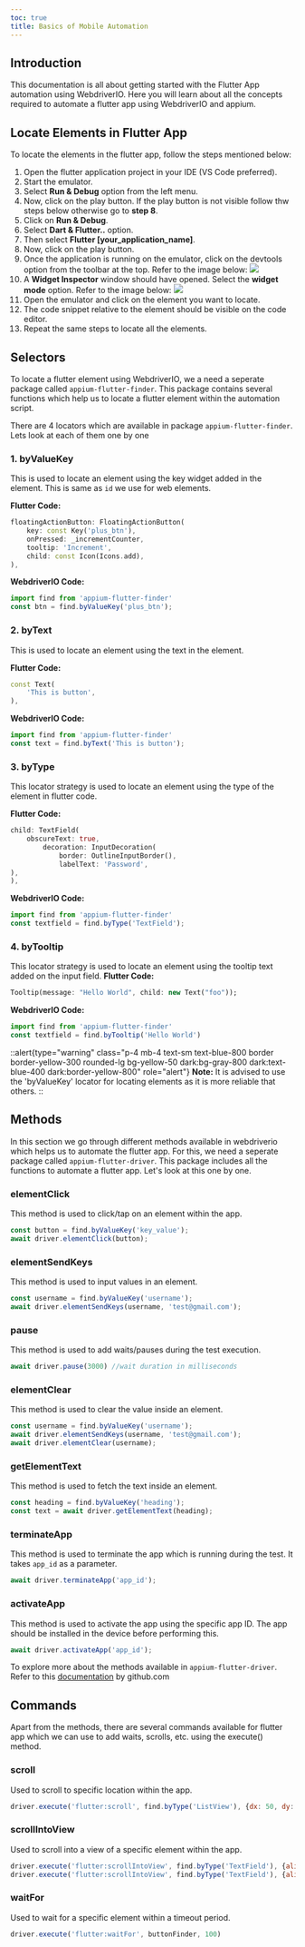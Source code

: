 ```yaml
---
toc: true
title: Basics of Mobile Automation
---
```


## Introduction
This documentation is all about getting started with the Flutter App automation using WebdriverIO. Here you will learn about all the concepts required to automate a flutter app using WebdriverIO and appium.

## Locate Elements in Flutter App
To locate the elements in the flutter app, follow the steps mentioned below:
1. Open the flutter application project in your IDE (VS Code preferred).
2. Start the emulator.
3. Select **Run & Debug** option from the left menu.
4. Now, click on the play button. If the play button is not visible follow thw steps below otherwise go to **step 8**.
5. Click on **Run & Debug**.
6. Select **Dart & Flutter..** option.
7. Then select **Flutter [your_application_name]**.
8. Now, click on the play button.
9. Once the application is running on the emulator, click on the devtools option from the toolbar at the top. Refer to the image below: 
    <img src="/images/testing/flutter_toolbar.png">
10. A **Widget Inspector** window should have opened. Select the **widget mode** option. Refer to the image below:
    <img src="/images/testing/widget_mode.png">
11. Open the emulator and click on the element you want to locate.
12. The code snippet relative to the element should be visible on the code editor.
13. Repeat the same steps to locate all the elements.

## Selectors
To locate a flutter element using WebdriverIO, we a need a seperate package called `appium-flutter-finder`. This package contains several functions which help us to locate a flutter element within the automation script.

There are 4 locators which are available in package `appium-flutter-finder`. Lets look at each of them one by one

### 1. byValueKey
This is used to locate an element using the key widget added in the element. This is same as `id` we use for web elements.

**Flutter Code:**
```dart
floatingActionButton: FloatingActionButton(
    key: const Key('plus_btn'),
    onPressed: _incrementCounter,
    tooltip: 'Increment',
    child: const Icon(Icons.add),
),
```
**WebdriverIO Code:**
```js
import find from 'appium-flutter-finder'
const btn = find.byValueKey('plus_btn');
```

### 2. byText
This is used to locate an element using the text in the element.

**Flutter Code:**
```dart
const Text(
    'This is button',
),
```
**WebdriverIO Code:**
```js
import find from 'appium-flutter-finder'
const text = find.byText('This is button');
```

### 3. byType
This locator strategy is used to locate an element using the type of the element in flutter code.

**Flutter Code:**
```dart
child: TextField(
    obscureText: true,
        decoration: InputDecoration(
            border: OutlineInputBorder(),
            labelText: 'Password',
),
),
```
**WebdriverIO Code:**
```js
import find from 'appium-flutter-finder'
const textfield = find.byType('TextField');
```

### 4. byTooltip
This locator strategy is used to locate an element using the tooltip text added on the input field.
**Flutter Code:**
```dart
Tooltip(message: "Hello World", child: new Text("foo"));
```
**WebdriverIO Code:**
```js
import find from 'appium-flutter-finder'
const textfield = find.byTooltip('Hello World')
```
::alert{type="warning" class="p-4 mb-4 text-sm text-blue-800 border border-yellow-300 rounded-lg bg-yellow-50 dark:bg-gray-800 dark:text-blue-400 dark:border-yellow-800" role="alert"}
**Note:** It is advised to use the 'byValueKey' locator for locating elements as it is more reliable that others.
::

## Methods
In this section we go through different methods available in webdriverio which helps us to automate the flutter app. For this, we need a seperate package called `appium-flutter-driver`. This package includes all the functions to automate a flutter app. Let's look at this one by one.

### elementClick
This method is used to click/tap on an element within the app.
```js
const button = find.byValueKey('key_value');
await driver.elementClick(button);
```

### elementSendKeys
This method is used to input values in an element.
```js
const username = find.byValueKey('username');
await driver.elementSendKeys(username, 'test@gmail.com');
```

### pause
This method is used to add waits/pauses during the test execution.
```js
await driver.pause(3000) //wait duration in milliseconds
```

### elementClear
This method is used to clear the value inside an element.
```js
const username = find.byValueKey('username');
await driver.elementSendKeys(username, 'test@gmail.com');
await driver.elementClear(username);
```

### getElementText
This method is used to fetch the text inside an element.
```js
const heading = find.byValueKey('heading');
const text = await driver.getElementText(heading);
```

### terminateApp
This method is used to terminate the app which is running during the test. It takes `app_id` as a parameter.
```js
await driver.terminateApp('app_id');
```

### activateApp
This method is used to activate the app using the specific app ID. The app should be installed in the device before performing this.
```js
await driver.activateApp('app_id');
```

To explore more about the methods available in `appium-flutter-driver`. Refer to this [documentation](https://github.com/appium/appium-flutter-driver?tab=readme-ov-file#commands) by github.com

## Commands
Apart from the methods, there are several commands available for flutter app which we can use to add waits, scrolls, etc. using the execute() method. 

### scroll
Used to scroll to specific location within the app.
```js
driver.execute('flutter:scroll', find.byType('ListView'), {dx: 50, dy: -100, durationMilliseconds: 200, frequency: 30})
```

### scrollIntoView
Used to scroll into a view of a specific element within the app.
```js
driver.execute('flutter:scrollIntoView', find.byType('TextField'), {alignment: 0.1})
driver.execute('flutter:scrollIntoView', find.byType('TextField'), {alignment: 0.1, timeout: 30000})
```

### waitFor
Used to wait for a specific element within a timeout period.
```js
driver.execute('flutter:waitFor', buttonFinder, 100)
```
